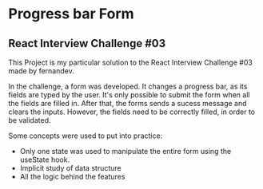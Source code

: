 # Progress bar Form

## React Interview Challenge #03

This Project is my particular solution to the React Interview Challenge #03 made by fernandev.

In the challenge, a form was developed. It changes a progress bar, as its fields are typed by the user. It's only possible to submit the form when all the fields are filled in. After that, the forms sends a sucess message and clears the inputs. However, the fields need to be correctly filled, in order to be validated.

Some concepts were used to put into practice:
+ Only one state was used to manipulate the entire form using the useState hook.
+ Implicit study of data structure
+ All the logic behind the features
